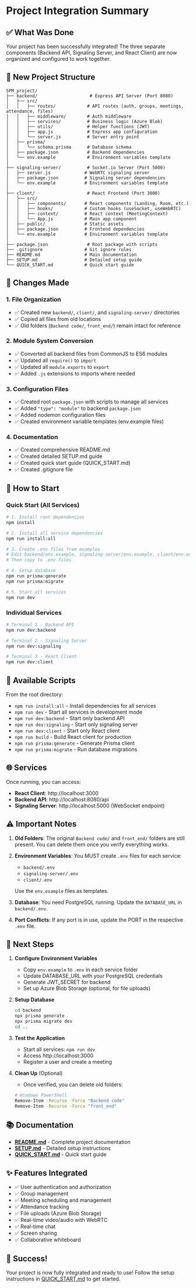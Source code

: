 # Project Integration Summary

## ✅ What Was Done

Your project has been successfully integrated! The three separate components (Backend API, Signaling Server, and React Client) are now organized and configured to work together.

## 📁 New Project Structure

```
SPM_project/
├── backend/                    # Express API Server (Port 8080)
│   ├── src/
│   │   ├── routes/            # API routes (auth, groups, meetings, attendance, files)
│   │   ├── middleware/        # Auth middleware
│   │   ├── services/          # Business logic (Azure Blob)
│   │   ├── utils/             # Helper functions (JWT)
│   │   ├── app.js             # Express app configuration
│   │   └── server.js          # Server entry point
│   ├── prisma/
│   │   └── schema.prisma      # Database schema
│   ├── package.json           # Backend dependencies
│   └── env.example            # Environment variables template
│
├── signaling-server/          # Socket.io Server (Port 5000)
│   ├── server.js             # WebRTC signaling server
│   ├── package.json          # Signaling server dependencies
│   └── env.example           # Environment variables template
│
├── client/                    # React Frontend (Port 3000)
│   ├── src/
│   │   ├── components/       # React components (Landing, Room, etc.)
│   │   ├── hooks/            # Custom hooks (useSocket, useWebRTC)
│   │   ├── context/          # React context (MeetingContext)
│   │   └── App.js            # Main app component
│   ├── public/               # Static assets
│   ├── package.json          # Frontend dependencies
│   └── env.example           # Environment variables template
│
├── package.json               # Root package with scripts
├── .gitignore                # Git ignore rules
├── README.md                 # Main documentation
├── SETUP.md                  # Detailed setup guide
└── QUICK_START.md            # Quick start guide
```

## 🔧 Changes Made

### 1. File Organization
- ✅ Created new `backend/`, `client/`, and `signaling-server/` directories
- ✅ Copied all files from old locations
- ✅ Old folders (`Backend code/`, `front_end/`) remain intact for reference

### 2. Module System Conversion
- ✅ Converted all backend files from CommonJS to ES6 modules
- ✅ Updated all `require()` to `import`
- ✅ Updated all `module.exports` to `export`
- ✅ Added `.js` extensions to imports where needed

### 3. Configuration Files
- ✅ Created root `package.json` with scripts to manage all services
- ✅ Added `"type": "module"` to backend `package.json`
- ✅ Added nodemon configuration files
- ✅ Created environment variable templates (env.example files)

### 4. Documentation
- ✅ Created comprehensive README.md
- ✅ Created detailed SETUP.md guide
- ✅ Created quick start guide (QUICK_START.md)
- ✅ Created .gitignore file

## 🚀 How to Start

### Quick Start (All Services)

```bash
# 1. Install root dependencies
npm install

# 2. Install all service dependencies
npm run install:all

# 3. Create .env files from examples
# Edit backend/env.example, signaling-server/env.example, client/env.example
# Then copy to .env files

# 4. Setup database
npm run prisma:generate
npm run prisma:migrate

# 5. Start all services
npm run dev
```

### Individual Services

```bash
# Terminal 1 - Backend API
npm run dev:backend

# Terminal 2 - Signaling Server
npm run dev:signaling

# Terminal 3 - React Client
npm run dev:client
```

## 📝 Available Scripts

From the root directory:

- `npm run install:all` - Install dependencies for all services
- `npm run dev` - Start all services in development mode
- `npm run dev:backend` - Start only backend API
- `npm run dev:signaling` - Start only signaling server
- `npm run dev:client` - Start only React client
- `npm run build` - Build React client for production
- `npm run prisma:generate` - Generate Prisma client
- `npm run prisma:migrate` - Run database migrations

## 🌐 Services

Once running, you can access:

- **React Client**: http://localhost:3000
- **Backend API**: http://localhost:8080/api
- **Signaling Server**: http://localhost:5000 (WebSocket endpoint)

## ⚠️ Important Notes

1. **Old Folders**: The original `Backend code/` and `front_end/` folders are still present. You can delete them once you verify everything works.

2. **Environment Variables**: You MUST create `.env` files for each service:
   - `backend/.env`
   - `signaling-server/.env`
   - `client/.env`
   
   Use the `env.example` files as templates.

3. **Database**: You need PostgreSQL running. Update the `DATABASE_URL` in `backend/.env`.

4. **Port Conflicts**: If any port is in use, update the PORT in the respective `.env` file.

## 🎯 Next Steps

1. **Configure Environment Variables**
   - Copy `env.example` to `.env` in each service folder
   - Update DATABASE_URL with your PostgreSQL credentials
   - Generate JWT_SECRET for backend
   - Set up Azure Blob Storage (optional, for file uploads)

2. **Setup Database**
   ```bash
   cd backend
   npx prisma generate
   npx prisma migrate dev
   cd ..
   ```

3. **Test the Application**
   - Start all services: `npm run dev`
   - Access http://localhost:3000
   - Register a user and create a meeting

4. **Clean Up** (Optional)
   - Once verified, you can delete old folders:
   ```bash
   # Windows PowerShell
   Remove-Item -Recurse -Force "Backend code"
   Remove-Item -Recurse -Force "front_end"
   ```

## 📚 Documentation

- **[README.md](README.md)** - Complete project documentation
- **[SETUP.md](SETUP.md)** - Detailed setup instructions
- **[QUICK_START.md](QUICK_START.md)** - Quick start guide

## ✨ Features Integrated

- ✅ User authentication and authorization
- ✅ Group management
- ✅ Meeting scheduling and management
- ✅ Attendance tracking
- ✅ File uploads (Azure Blob Storage)
- ✅ Real-time video/audio with WebRTC
- ✅ Real-time chat
- ✅ Screen sharing
- ✅ Collaborative whiteboard

## 🎉 Success!

Your project is now fully integrated and ready to use! Follow the setup instructions in [QUICK_START.md](QUICK_START.md) to get started.

